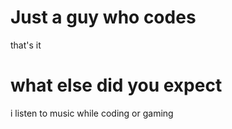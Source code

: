 # Just a guy who codes

that's it

# what else did you expect

i listen to music while coding or gaming
